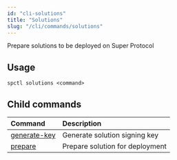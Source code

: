 ```yaml
---
id: "cli-solutions"
title: "Solutions"
slug: "/cli/commands/solutions"
---
```


Prepare solutions to be deployed on Super Protocol

## Usage

```
spctl solutions <command>
```

## Child commands

|**Command**|**Description**|
| :- | :- |
|[generate-key](/testnet/cli/commands/solutions/generate-key)|Generate solution signing key|
|[prepare](/testnet/cli/commands/solutions/prepare)|Prepare solution for deployment|
